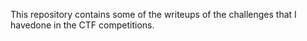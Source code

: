 This repository contains some of the writeups of the challenges that I havedone in the CTF competitions. 
